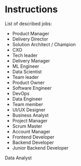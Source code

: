 # Instructions




List of described jobs:

  * Product Manager
  * Delivery Director
  * Solution Architect / Champion
  * CXO
  * Tech leader
  * Delivery Manager
  * ML Engineer
  * Data Scientist
  * Team leader
  * Product Owner
  * Software Engineer
  * DevOps
  * Data Engineer
  * Team member
  * UI/UX Designer
  * Business Analyst
  * Project Manager
  * Scrum Master
  * Account Manager
  * Frontend Developer
  * Backend Developer
  * Junior Backend Developer


Data Analyst